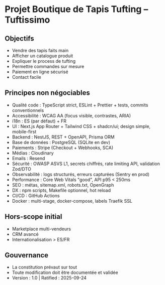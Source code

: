 # Projet Boutique de Tapis Tufting – Tuftissimo

## Objectifs
- Vendre des tapis faits main
- Afficher un catalogue produit
- Expliquer le process de tufting
- Permettre commandes sur mesure
- Paiement en ligne sécurisé
- Contact facile

## Principes non négociables
- Qualité code : TypeScript strict, ESLint + Prettier + tests, commits conventionnels
- Accessibilité : WCAG AA (focus visible, contrastes, ARIA)
- i18n : ES (par défaut) + FR
- UI : Next.js App Router + Tailwind CSS + shadcn/ui; design simple, mobile-first
- Backend : NestJS, REST + OpenAPI, Prisma ORM
- Base de données : PostgreSQL (SQLite en dev)
- Paiements : Stripe (Checkout + Webhooks, SCA)
- Médias : Cloudinary
- Emails : Resend
- Sécurité : OWASP ASVS L1, secrets chiffrés, rate limiting API, validation Zod/DTO
- Observabilité : logs structurés, erreurs capturées (Sentry en prod)
- Performance : Core Web Vitals "good", API p95 < 250ms
- SEO : métas, sitemap.xml, robots.txt, OpenGraph
- DX : npm scripts, Makefile optionnel, hot reload
- CI/CD : GitHub Actions
- Docker : multi-stage, docker-compose, labels Traefik SSL

## Hors-scope initial
- Marketplace multi-vendeurs
- CRM avancé
- Internationalisation > ES/FR

## Gouvernance
- La constitution prévaut sur tout
- Toute modification doit être documentée et validée
- Version : 1.0 | Ratified : 2025-09-24
